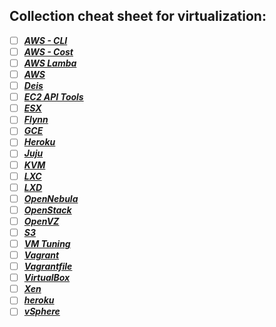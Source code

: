 ## Collection cheat sheet for virtualization:

- [ ] ***[AWS - CLI](https://github.com/toddm92/aws/wiki/AWS-CLI-Cheat-Sheet)***
- [ ] ***[AWS - Cost](https://www.slideshare.net/akashag1001/aws-cost-cheat-sheet)*** 
- [ ] ***[AWS Lamba](AWSLambda.md)***
- [ ] ***[AWS](AWS.md)***
- [ ] ***[Deis](https://blog.copper.io/aws-cost-cheat-sheet-2/)***
- [ ] ***[EC2 API Tools](http://ricostacruz.com/cheatsheets/ec2.html)***
- [ ] ***[ESX](http://richgoldstein.net/KB/esx_cheatsheet.html)***
- [ ] ***[Flynn](http://ricostacruz.com/cheatsheets/flynn.html)***
- [ ] ***[GCE](https://github.com/JeffDeCola/my-cheat-sheets/tree/master/google-compute-engine-cheat-sheet)***
- [ ] ***[Heroku](http://ruten.ca/2012/02/15/heroku-cheatsheet-useful-heroku-commands-reference/)***
- [ ] ***[Juju](https://github.com/juju/cheatsheet)***
- [ ] ***[KVM](KVM.md)***
- [ ] ***[LXC](LXC.md)***
- [ ] ***[LXD](https://insights.ubuntu.com/2015/03/20/installing-lxd-and-the-command-line-tool/)***
- [ ] ***[OpenNebula](OpenNebula.md)***
- [ ] ***[OpenStack](http://docs.openstack.org/user-guide/cli_cheat_sheet.html)***
- [ ] ***[OpenVZ](OpenVZ.md)***
- [ ] ***[S3](AWSS3.md)***
- [ ] ***[VM Tuning](VmTunning.md)***
- [ ] ***[Vagrant](Vagrant.md)***
- [ ] ***[Vagrantfile](http://ricostacruz.com/cheatsheets/vagrantfile.html)***
- [ ] ***[VirtualBox](VBOX.md)***
- [ ] ***[Xen](XEN.md)***
- [ ] ***[heroku](http://ricostacruz.com/cheatsheets/heroku.html)***
- [ ] ***[vSphere](http://jungar.net/vmwarecheatsheet.html)***
